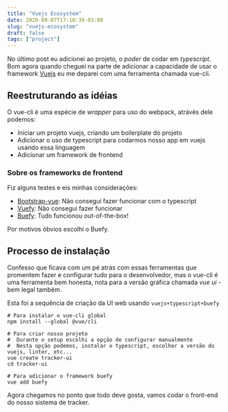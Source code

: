 ```yaml
---
title: "Vuejs Ecosystem"
date: 2020-09-07T17:10:39-03:00
slug: "vuejs-ecosystem"
draft: false
tags: ["project"]
---
```

No último post eu adicionei ao projeto, o *poder* de codar em *typescript*. Bom agora quando cheguei na parte de adicionar a capacidade de usar o framework [Vuejs](https://vuejs.org/) eu me deparei com uma ferramenta chamada vue-cli.

## Reestruturando as idéias

O vue-cli é uma espécie de *wrapper* para uso do webpack, atrávés dele podemos:

* Iniciar um projeto vuejs, criando um boilerplate do projeto
* Adicionar o uso de typescript para codarmos nosso app em vuejs usando essa linguagem
* Adicionar um framework de frontend

### Sobre os frameworks de frontend

Fiz alguns testes e eis minhas considerações:

* [Bootstrap-vue](https://bootstrap-vue.org/): Não consegui fazer funcionar com o typescript
* [Vuefy](https://vuetifyjs.com/en/): Não consegui fazer funcionar
* [Buefy](https://buefy.org/): Tudo funcionou out-of-the-box!

Por motivos óbvios escolhi o Buefy.

## Processo de instalação

Confesso que ficava com um pé atrás com essas ferramentas que promentem fazer e configurar tudo para o desenvolvedor, mas o vue-cli é uma ferramenta bem honesta, nota para a versão gráfica chamada *vue ui* - bem legal também.

Esta foi a sequência de criação da UI web usando `vuejs+typescript+buefy`

    # Para instalar o vue-cli global
    npm install --global @vue/cli

    # Para criar nosso projeto
    #  Durante o setup escolhi a opção de configurar manualmente
    #  Nesta opção podemos, instalar o typescript, escolher a versão do vuejs, linter, etc...
    vue create tracker-ui
    cd tracker-ui

    # Para adicionar o framework buefy
    vue add buefy

Agora chegamos no ponto que todo deve gosta, vamos codar o front-end do nosso sistema de tracker.
